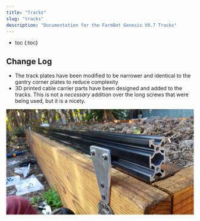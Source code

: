 ```yaml
---
title: "Tracks"
slug: "tracks"
description: "Documentation for the FarmBot Genesis V0.7 Tracks"
---
```


* toc
{:toc}

## Change Log
* The track plates have been modified to be narrower and identical to the gantry corner plates to reduce complexity
* 3D printed cable carrier parts have been designed and added to the tracks. This is not a *necessary* addition over the long screws that were being used, but it is a nicety.

![20150113_140302.jpg](_images/20150113_140302.jpg)


